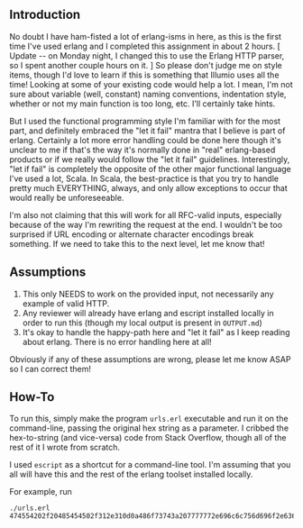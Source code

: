 ## Introduction

No doubt I have ham-fisted a lot of erlang-isms in here, as this is the first time I've used erlang and I completed this assignment in about 2 hours. [ Update -- on Monday night, I changed this to use the Erlang HTTP parser, so I spent another couple hours on it. ] So please don't judge me on style items, though I'd love to learn if this is something that Illumio uses all the time! Looking at some of your existing code would help a lot. I mean, I'm not sure about variable (well, constant) naming conventions, indentation style, whether or not my main function is too long, etc. I'll certainly take hints.

But I used the functional programming style I'm familiar with for the most part, and definitely embraced the "let it fail" mantra that I believe is part of erlang. Certainly a lot more error handling could be done here though it's unclear to me if that's the way it's normally done in "real" erlang-based products or if we really would follow the "let it fail" guidelines. Interestingly, "let if fail" is completely the opposite of the other major functional language I've used a lot, Scala. In Scala, the best-practice is that you try to handle pretty much EVERYTHING, always, and only allow exceptions to occur that would really be unforeseeable.

I'm also not claiming that this will work for all RFC-valid inputs, especially because of the way I'm rewriting the request at the end. I wouldn't be too surprised if URL encoding or alternate character encodings break something. If we need to take this to the next level, let me know that!

## Assumptions
1. This only NEEDS to work on the provided input, not necessarily any example of valid HTTP.
2. Any reviewer will already have erlang and escript installed locally in order to run this (though my local output is present in `OUTPUT.md`)
3. It's okay to handle the happy-path here and "let it fail" as I keep reading about erlang. There is no error handling here at all!

Obviously if any of these assumptions are wrong, please let me know ASAP so I can correct them!

## How-To
To run this, simply make the program `urls.erl` executable and run it on the command-line, passing the original hex string as a parameter. I cribbed the hex-to-string (and vice-versa) code from Stack Overflow, though all of the rest of it I wrote from scratch. 

I used `escript` as a shortcut for a command-line tool. I'm assuming that you all will have this and the rest of the erlang toolset installed locally.

For example, run
```
./urls.erl 474554202f20485454502f312e310d0a486f73743a207777772e696c6c756d696f2e636f6d0d0a557365722d4167656e743a206375726c2f372e38312e300d0a4163636570743a202a2f2a0d0a0d0a
```
